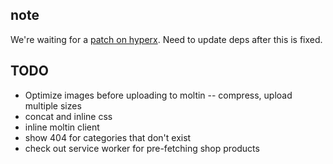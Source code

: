 ## note

We're waiting for a [patch on hyperx](https://github.com/substack/hyperx/pull/24). Need to update deps after this is fixed.

## TODO

* Optimize images before uploading to moltin -- compress, upload multiple sizes
* concat and inline css
* inline moltin client
* show 404 for categories that don't exist
* check out service worker for pre-fetching shop products
